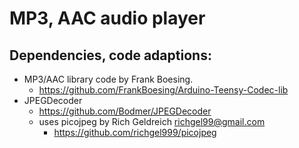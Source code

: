 # MP3, AAC audio player

## Dependencies, code adaptions:
* MP3/AAC library code by Frank Boesing.
  * https://github.com/FrankBoesing/Arduino-Teensy-Codec-lib
* JPEGDecoder
  * https://github.com/Bodmer/JPEGDecoder
  * uses picojpeg by Rich Geldreich <richgel99@gmail.com>
    * https://github.com/richgel999/picojpeg
